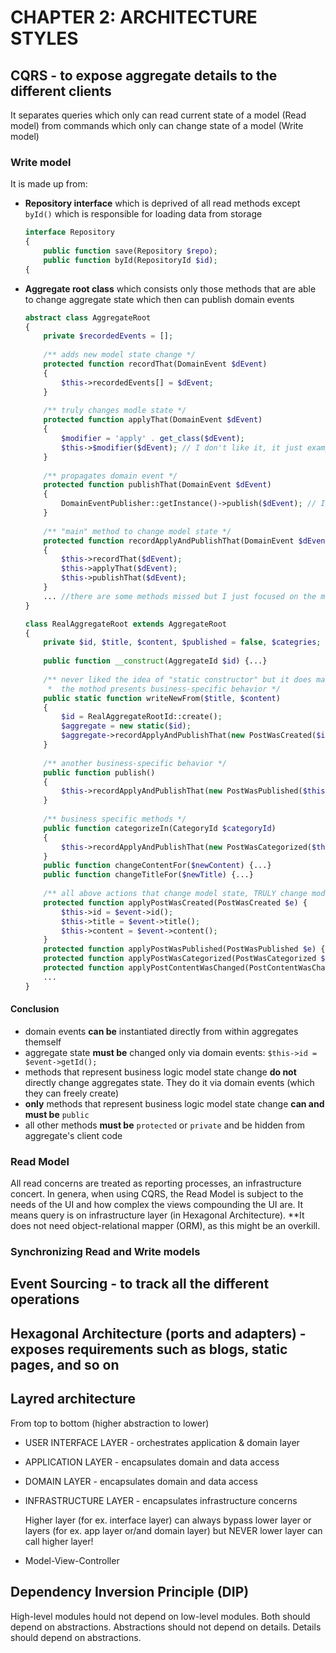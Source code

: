 # CHAPTER 2: ARCHITECTURE STYLES

## CQRS - to expose aggregate details to the different clients
It separates queries which only can read current state of a model (Read model) from
commands which only can change state of a model (Write model)

### Write model
It is made up from:
- **Repository interface** which is deprived of all read methods except ```byId()``` which is responsible
for loading data from storage
    ```php
    interface Repository
    {
        public function save(Repository $repo);
        public function byId(RepositoryId $id);
    {
    ```

- **Aggregate root class** which consists only those methods that are able to change aggregate state
which then can publish domain events
    ```php
    abstract class AggregateRoot
    {
        private $recordedEvents = [];
        
        /** adds new model state change */
        protected function recordThat(DomainEvent $dEvent)
        {
            $this->recordedEvents[] = $dEvent;
        }
        
        /** truly changes modle state */
        protected function applyThat(DomainEvent $dEvent)
        {
            $modifier = 'apply' . get_class($dEvent);
            $this->$modifier($dEvent); // I don't like it, it just example ripped from the book
        }
        
        /** propagates domain event */
        protected function publishThat(DomainEvent $dEvent)
        {
            DomainEventPublisher::getInstance()->publish($dEvent); // I don't like it either
        }
        
        /** "main" method to change model state */
        protected function recordApplyAndPublishThat(DomainEvent $dEvent)
        {
            $this->recordThat($dEvent);
            $this->applyThat($dEvent);
            $this->publishThat($dEvent);
        }
        ... //there are some methods missed but I just focused on the most important ones (for me)
    }
    ```
    ```php
    class RealAggregateRoot extends AggregateRoot
    {
        private $id, $title, $content, $published = false, $categries; //stfu!
        
        public function __construct(AggregateId $id) {...}
        
        /** never liked the idea of "static constructor" but it does make sense here. I wonder if it's easy to unit test it
         *  the mothod presents business-specific behavior */
        public static function writeNewFrom($title, $content)
        {
            $id = RealAggregateRootId::create();
            $aggregate = new static($id);
            $aggregate->recordApplyAndPublishThat(new PostWasCreated($id, $title, $content));
        }
      
        /** another business-specific behavior */
        public function publish()
        {
            $this->recordApplyAndPublishThat(new PostWasPublished($this->id));
        }
        
        /** business specific methods */
        public function categorizeIn(CategoryId $categoryId)
        {
            $this->recordApplyAndPublishThat(new PostWasCategorized($this->id, $categoryId));
        }
        public function changeContentFor($newContent) {...}
        public function changeTitleFor($newTitle) {...}
        
        /** all above actions that change model state, TRULY change model state only VIA domain events */
        protected function applyPostWasCreated(PostWasCreated $e) {
            $this->id = $event->id();
            $this->title = $event->title();
            $this->content = $event->content();
        }
        protected function applyPostWasPublished(PostWasPublished $e) {$this->published = true;}
        protected function applyPostWasCategorized(PostWasCategorized $e) {...}
        protected function applyPostContentWasChanged(PostContentWasChanged $e) {...}
        ...
    }
    ```
    
#### Conclusion
- domain events **can be** instantiated directly from within aggregates themself
- aggregate state **must be** changed only via domain events: `$this->id = $event->getId();`
- methods that represent business logic model state change **do not** directly change aggregates state.
They do it via domain events (which they can freely create)
- **only** methods that represent business logic model state change **can and must be** `public`
- all other methods **must be** `protected` or `private` and be hidden from aggregate's client code

### Read Model
All read concerns are treated as reporting processes, an infrastructure concert. In genera, when using CQRS, the Read
Model is subject to the needs of the UI and how complex the views compounding the UI are. It means query is on
infrastructure layer (in Hexagonal Architecture). **It does not need object-relational mapper (ORM), as this might be
an overkill.

### Synchronizing Read and Write models






















## Event Sourcing - to track all the different operations

## Hexagonal Architecture (ports and adapters) - exposes requirements such as blogs, static pages, and so on
  
## Layred architecture
From top to bottom (higher abstraction to lower)
- USER INTERFACE LAYER - orchestrates application & domain layer
- APPLICATION LAYER - encapsulates domain and data access
- DOMAIN LAYER - encapsulates domain and data access
- INFRASTRUCTURE LAYER - encapsulates infrastructure concerns

    Higher layer (for ex. interface layer) can always bypass lower layer or layers (for ex. app layer
    or/and domain layer) but NEVER lower layer can call higher layer!
- Model-View-Controller


## Dependency Inversion Principle (DIP)
High-level modules hould not depend on low-level modules.
Both should depend on abstractions. Abstractions should not depend on details. Details should depend on abstractions.
